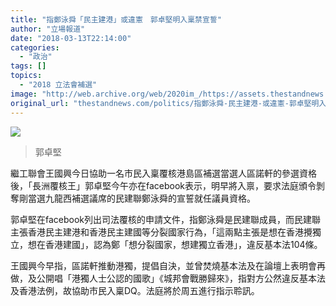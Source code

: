 ```yaml
---
title: "指鄭泳舜「民主建港」或違憲　郭卓堅明入稟禁宣誓"
author: "立場報道"
date: "2018-03-13T22:14:00"
categories:
  - "政治"
tags: []
topics:
  - "2018 立法會補選"
image: "http://web.archive.org/web/2020im_/https://assets.thestandnews.com/media/photos/kin-01_IZUiX.png"
original_url: "thestandnews.com/politics/指鄭泳舜-民主建港-或違憲-郭卓堅明入稟禁宣誓"
---
```

![](http://web.archive.org/web/2020im_/https://assets.thestandnews.com/media/photos/kin-01_IZUiX.png)
> 郭卓堅

繼工聯會王國興今日協助一名市民入稟覆核港島區補選當選人區諾軒的參選資格後，「長洲覆核王」郭卓堅今午亦在facebook表示，明早將入禀，要求法庭頒令剝奪剛當選九龍西補選議席的民建聯鄭泳舜的宣誓就任議員資格。

郭卓堅在facebook列出司法覆核的申請文件，指鄭泳舜是民建聯成員，而民建聯主張香港民主建港和香港民主建國等分裂國家行為，「這兩點主張是想在香港攪獨立，想在香港建國」，認為鄭「想分裂國家，想建獨立香港」，違反基本法104條。

王國興今早指，區諾軒推動港獨，提倡自決，並曾焚燒基本法及在論壇上表明會再做，及公開唱「港獨人士公認的國歌」《城邦會戰勝歸來》，指對方公然違反基本法及香港法例，故協助市民入稟DQ。法庭將於周五進行指示聆訊。